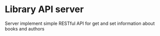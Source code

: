 # Library API server

Server implement simple RESTful API for get and set information about books and authors
